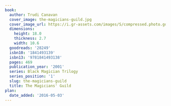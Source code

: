 ```yaml
---
book:
  author: Trudi Canavan
  cover_image: the-magicians-guild.jpg
  cover_image_url: https://i.gr-assets.com/images/S/compressed.photo.goodreads.com/books/1327356788l/28249._SX98_.jpg
  dimensions:
    height: 18.0
    thickness: 2.7
    width: 10.6
  goodreads: '28249'
  isbn10: '1841493139'
  isbn13: '9781841493138'
  pages: 469
  publication_year: '2001'
  series: Black Magician Trilogy
  series_position: '1'
  slug: the-magicians-guild
  title: The Magicians' Guild
plan:
  date_added: '2016-05-03'
---
```

